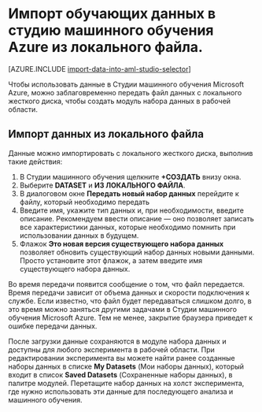 <properties
	pageTitle="Импорт данных в студию машинного обучения из локального файла | Microsoft Azure"
	description="В статье описывается импорт обучающих данных в студию машинного обучения Azure из локального файла."
	keywords="импорт данных, формат данных, типы данных, источники данных, обучающие данные"
	services="machine-learning"
	documentationCenter=""
	authors="garyericson"
	manager="jhubbard"
	editor="cgronlun"/>

<tags
	ms.service="machine-learning"
	ms.workload="data-services"
	ms.tgt_pltfrm="na"
	ms.devlang="na"
	ms.topic="article"
	ms.date="09/16/2016"
	ms.author="garye;bradsev" />


# Импорт обучающих данных в студию машинного обучения Azure из локального файла.

[AZURE.INCLUDE [import-data-into-aml-studio-selector](../../includes/machine-learning-import-data-into-aml-studio.md)]


Чтобы использовать данные в Студии машинного обучения Microsoft Azure, можно заблаговременно передать файл данных с локального жесткого диска, чтобы создать модуль набора данных в рабочей области.


## Импорт данных из локального файла

Данные можно импортировать с локального жесткого диска, выполнив такие действия:

1. В Студии машинного обучения щелкните **+СОЗДАТЬ** внизу окна.
2. Выберите **DATASET** и **ИЗ ЛОКАЛЬНОГО ФАЙЛА**.
3. В диалоговом окне **Передать новый набор данных** перейдите к файлу, который необходимо передать
4. Введите имя, укажите тип данных и, при необходимости, введите описание. Рекомендуем ввести описание — оно позволяет записать все характеристики данных, которые необходимо помнить при использовании данных в будущем.
5. Флажок **Это новая версия существующего набора данных** позволяет обновить существующий набор данных новыми данными. Просто установите этот флажок, а затем введите имя существующего набора данных.

Во время передачи появится сообщение о том, что файл передается. Время передачи зависит от объема данных и скорости подключения к службе. Если известно, что файл будет передаваться слишком долго, в это время можно заняться другими задачами в Студии машинного обучения Microsoft Azure. Тем не менее, закрытие браузера приведет к ошибке передачи данных.

После загрузки данные сохраняются в модуле набора данных и доступны для любого эксперимента в рабочей области. При редактировании эксперимента вы можете найти ранее созданные наборы данных в списке **My Datasets** (Мои наборы данных), который входит в список **Saved Datasets** (Сохраненные наборы данных), в палитре модулей. Перетащите набор данных на холст эксперимента, где нужно использовать эти данные для последующего анализа и машинного обучения.

<!---HONumber=AcomDC_0921_2016-->